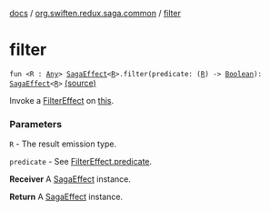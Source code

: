 [docs](../index.md) / [org.swiften.redux.saga.common](index.md) / [filter](./filter.md)

# filter

`fun <R : `[`Any`](https://kotlinlang.org/api/latest/jvm/stdlib/kotlin/-any/index.html)`> `[`SagaEffect`](-saga-effect/index.md)`<`[`R`](filter.md#R)`>.filter(predicate: (`[`R`](filter.md#R)`) -> `[`Boolean`](https://kotlinlang.org/api/latest/jvm/stdlib/kotlin/-boolean/index.html)`): `[`SagaEffect`](-saga-effect/index.md)`<`[`R`](filter.md#R)`>` [(source)](https://github.com/protoman92/KotlinRedux/tree/master/common/common-saga/src/main/kotlin/org/swiften/redux/saga/common/CommonExtension.kt#L98)

Invoke a [FilterEffect](-filter-effect/index.md) on [this](filter/-this-.md).

### Parameters

`R` - The result emission type.

`predicate` - See [FilterEffect.predicate](-filter-effect/predicate.md).

**Receiver**
A [SagaEffect](-saga-effect/index.md) instance.

**Return**
A [SagaEffect](-saga-effect/index.md) instance.

